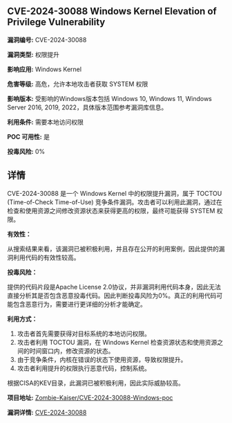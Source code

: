 ## CVE-2024-30088 Windows Kernel Elevation of Privilege Vulnerability

**漏洞编号:** CVE-2024-30088

**漏洞类型:** 权限提升

**影响应用:** Windows Kernel

**危害等级:** 高危，允许本地攻击者获取 SYSTEM 权限

**影响版本:** 受影响的Windows版本包括 Windows 10, Windows 11, Windows Server 2016, 2019, 2022，具体版本范围参考漏洞库信息。

**利用条件:** 需要本地访问权限

**POC 可用性:** 是

**投毒风险:** 0%

## 详情

CVE-2024-30088 是一个 Windows Kernel 中的权限提升漏洞，属于 TOCTOU (Time-of-Check Time-of-Use) 竞争条件漏洞。攻击者可以利用此漏洞，通过在检查和使用资源之间修改资源状态来获得更高的权限，最终可能获得 SYSTEM 权限。

**有效性：**

从搜索结果来看，该漏洞已被积极利用，并且存在公开的利用案例，因此提供的漏洞利用代码的有效性较高。

**投毒风险：**

提供的代码片段是Apache License 2.0协议，并非漏洞利用代码本身，因此无法直接分析其是否包含恶意投毒代码。因此判断投毒风险为0%。真正的利用代码可能包含恶意行为，需要进行更详细的分析才能确定。

**利用方式：**

1.  攻击者首先需要获得对目标系统的本地访问权限。
2.  攻击者利用 TOCTOU 漏洞，在 Windows Kernel 检查资源状态和使用资源之间的时间窗口内，修改资源的状态。
3.  由于竞争条件，内核在错误的状态下使用资源，导致权限提升。
4.  攻击者利用提升的权限执行恶意代码，控制系统。

根据CISA的KEV目录，此漏洞已被积极利用，因此实际威胁较高。

**项目地址:** [Zombie-Kaiser/CVE-2024-30088-Windows-poc](https://github.com/Zombie-Kaiser/CVE-2024-30088-Windows-poc)

**漏洞详情:** [CVE-2024-30088](https://nvd.nist.gov/vuln/detail/CVE-2024-30088)